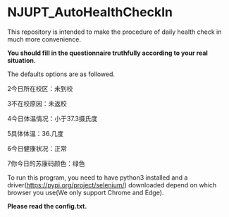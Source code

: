 # NJUPT_AutoHealthCheckIn
This repository is intended to make the procedure of daily health check in much more convenience.

**You should fill in the questionnaire truthfully according to your real situation.**

The defaults options are as followed.

2今日所在校区：未到校

3不在校原因：未返校

4今日体温情况：小于37.3摄氏度

5具体体温：36.几度

6今日健康状况：正常

7你今日的苏康码颜色：绿色


To run this program, you need to have python3 installed and a driver(https://pypi.org/project/selenium/) downloaded depend on which browser you use(We only support Chrome and Edge).

**Please read the config.txt.**
